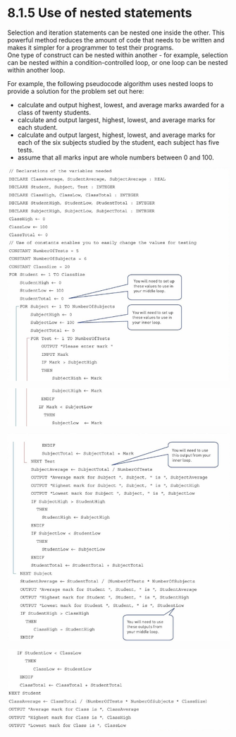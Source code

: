 # 8.1.5 Use of nested statements  
Selection and iteration statements can be nested one inside the other. This powerful method reduces the amount of code that needs to be written and makes it simpler for a programmer to test their programs.  
One type of construct can be nested within another - for example, selection can be nested within a condition-controlled loop, or one loop can be nested within another loop.  
  
For example, the following pseudocode algorithm uses nested loops to provide a solution for the problem set out here:  

- calculate and output highest, lowest, and average marks awarded for a class of twenty students.
- calculate and output largest, highest, lowest, and average marks for each student.
- calculate and output largest, highest, lowest, and average marks for each of the six subjects studied by the student, each subject has five tests.
- assume that all marks input are whole numbers between 0 and 100.
  
<p align="center">
  <img src="https://github.com/DeniCastro/CompSciAEA/blob/Programming/img/1.jpg?raw=true" alt="Centered Image" />
</p>
<p align="center">
  <img src="https://github.com/DeniCastro/CompSciAEA/blob/Programming/img/2.jpg" alt="Centered Image" />
</p>
<p align="center">
  <img src="https://github.com/DeniCastro/CompSciAEA/blob/Programming/img/3.jpg" alt="Centered Image" />
</p>
<p align="center">
  <img src="https://github.com/DeniCastro/CompSciAEA/blob/Programming/img/4.jpg" alt="Centered Image" />
</p>

